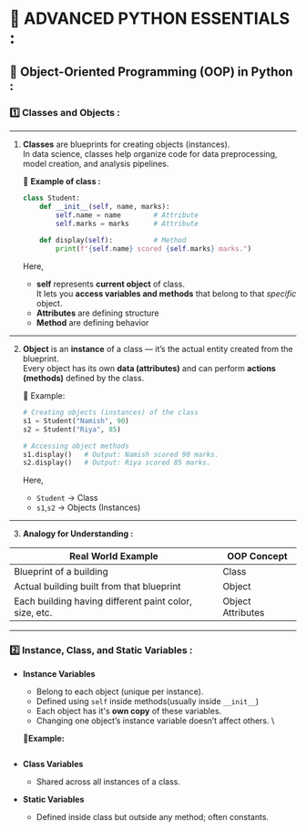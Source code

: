 # 🎯 ADVANCED PYTHON ESSENTIALS : 

## 🧠 Object-Oriented Programming (OOP) in Python :

### 1️⃣ Classes and Objects :
---
1. **Classes** are blueprints for creating objects (instances).  \
In data science, classes help organize code for data preprocessing, model creation, and analysis pipelines.

    🧩 **Example of  class :**
    ```python
    class Student:
        def __init__(self, name, marks):
            self.name = name        # Attribute
            self.marks = marks      # Attribute
        
        def display(self):          # Method
            print(f"{self.name} scored {self.marks} marks.")
    ```
    Here,
    - **self** represents **current object** of class. \
    It lets you **access variables and methods** that belong to that *specific* object.
    - **Attributes** are defining structure
    - **Method** are defining behavior
---
2. **Object** is an **instance** of a class — it’s the actual entity created from the blueprint. \
Every object has its own **data (attributes)** and can perform **actions (methods)** defined by the class.

    🧩 Example:
    ```python
    # Creating objects (instances) of the class
    s1 = Student("Namish", 90)
    s2 = Student("Riya", 85)

    # Accessing object methods
    s1.display()   # Output: Namish scored 90 marks.
    s2.display()   # Output: Riya scored 85 marks.
    ```
    Here,
    - `Student` → Class
    - `s1`,`s2` → Objects (Instances)
---

3. **Analogy for Understanding :**

| **Real World Example** | **OOP Concept** |
|------------------------|-----------------|
| Blueprint of a building | Class|
| Actual building built from that blueprint | Object |
| Each building having different paint color, size, etc. | Object Attributes |

---

### 2️⃣ Instance, Class, and Static Variables : 
-  **Instance Variables**
   - Belong to each object (unique per instance).
   - Defined using `self` inside methods(usually inside `__init__`)
   - Each object has it's **own copy** of these variables.
   - Changing one object’s instance variable doesn’t affect others. \
    
   🧩**Example:**
   ```python


-  **Class Variables**
   - Shared across all instances of a class.
-  **Static Variables**
   - Defined inside class but outside any method; often constants.